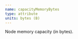 ```yaml
---
name: capacityMemoryBytes
type: attribute
units: bytes (B)
---
```


Node memory capacity (in bytes).